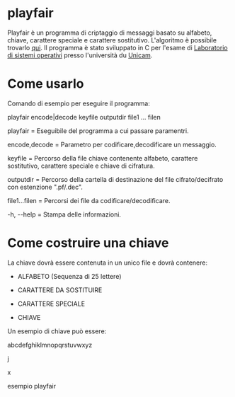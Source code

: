 # playfair
Playfair è un programma di criptaggio di messaggi basato su alfabeto, chiave, carattere speciale e carattere sostitutivo. L'algoritmo è possibile trovarlo [qui](https://en.wikipedia.org/wiki/Playfair_cipher). Il programma è stato sviluppato in C per l'esame di [Laboratorio di sistemi operativi](http://didattica.cs.unicam.it/doku.php?id=didattica:triennale:so:ay_2021:lab) presso l'università du [Unicam](https://www.unicam.it/).


# Come usarlo

Comando di esempio per eseguire il programma:

playfair encode|decode keyfile outputdir file1 ... filen



playfair	=	Eseguibile del programma a cui passare paramentri.

encode,decode	=	Parametro per codificare,decodificare un messaggio.

keyfile	=	Percorso della file chiave contenente alfabeto, carattere sostitutivo, carattere speciale e chiave di cifratura.

outputdir	=	Percorso della cartella di destinazione del file cifrato/decifrato con estenzione ".pf/.dec".

file1...filen	=	Percorsi dei file da codificare/decodificare.

-h,	--help	=	Stampa delle informazioni.

# Come costruire una chiave

La chiave dovrà essere contenuta in un unico file e dovrà contenere:

- ALFABETO (Sequenza di 25 lettere) 

- CARATTERE DA SOSTITUIRE

- CARATTERE SPECIALE

- CHIAVE

Un esempio di chiave può essere:

abcdefghiklmnopqrstuvwxyz

  j

  x

  esempio playfair
